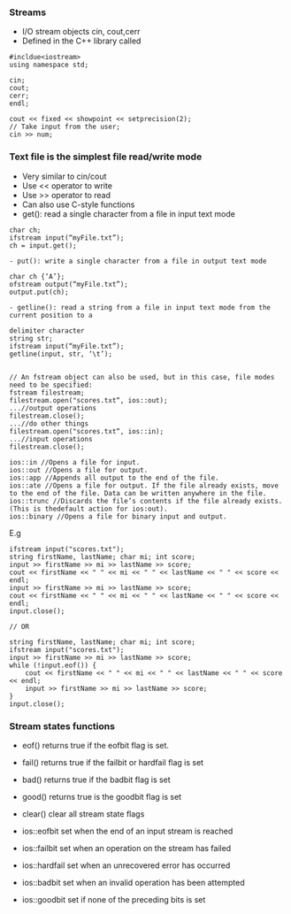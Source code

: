 ### Streams 

- I/O stream objects cin, cout,cerr
- Defined in the C++ library called <iostream>

```
#incldue<iostream>
using namespace std;

cin;
cout;
cerr;
endl;

cout << fixed << showpoint << setprecision(2);
// Take input from the user;
cin >> num;
```

### Text file is the simplest file read/write mode
- Very similar to cin/cout
- Use << operator to write
- Use >> operator to read
- Can also use C-style functions
- get(): read a single character from a file in input text mode
```
char ch;
ifstream input(“myFile.txt”);
ch = input.get();

- put(): write a single character from a file in output text mode

char ch {‘A’};
ofstream output(“myFile.txt”);
output.put(ch);

- getline(): read a string from a file in input text mode from the current position to a

delimiter character
string str;
ifstream input(“myFile.txt”);
getline(input, str, ‘\t’);


// An fstream object can also be used, but in this case, file modes need to be specified:
fstream filestream;
filestream.open("scores.txt“, ios::out);
...//output operations
filestream.close();
...//do other things
filestream.open("scores.txt“, ios::in);
...//input operations
filestream.close();

ios::in //Opens a file for input.
ios::out //Opens a file for output.
ios::app //Appends all output to the end of the file.
ios::ate //Opens a file for output. If the file already exists, move to the end of the file. Data can be written anywhere in the file.
ios::trunc //Discards the file’s contents if the file already exists. (This is thedefault action for ios:out).
ios::binary //Opens a file for binary input and output.
```

E.g
```
ifstream input("scores.txt");
string firstName, lastName; char mi; int score;
input >> firstName >> mi >> lastName >> score;
cout << firstName << " " << mi << " " << lastName << " " << score << endl;
input >> firstName >> mi >> lastName >> score;
cout << firstName << " " << mi << " " << lastName << " " << score << endl;
input.close();

// OR

string firstName, lastName; char mi; int score;
ifstream input("scores.txt");
input >> firstName >> mi >> lastName >> score;
while (!input.eof()) {
    cout << firstName << " " << mi << " " << lastName << " " << score << endl;
    input >> firstName >> mi >> lastName >> score;
}
input.close();
```

### Stream states functions
- eof() returns true if the eofbit flag is set.
- fail() returns true if the failbit or hardfail flag is set
- bad() returns true if the badbit flag is set
- good() returns true is the goodbit flag is set
- clear() clear all stream state flags

- ios::eofbit set when the end of an input stream is reached
- ios::failbit set when an operation on the stream has failed
- ios::hardfail set when an unrecovered error has occurred
- ios::badbit set when an invalid operation has been attempted
- ios::goodbit set if none of the preceding bits is set